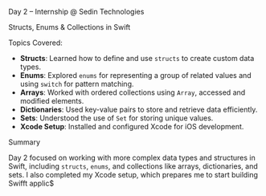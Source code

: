  Day 2 – Internship @ Sedin Technologies
 
 Structs, Enums & Collections in Swift
 
 Topics Covered:

- **Structs**: Learned how to define and use `structs` to create custom data types.
- **Enums**: Explored `enums` for representing a group of related values and using `switch` for pattern matching.
- **Arrays**: Worked with ordered collections using `Array`, accessed and modified elements.
- **Dictionaries**: Used key-value pairs to store and retrieve data efficiently.
- **Sets**: Understood the use of `Set` for storing unique values.
- **Xcode Setup**: Installed and configured Xcode for iOS development.

 Summary

Day 2 focused on working with more complex data types and structures in Swift, including `structs`, `enums`, and collections like arrays, dictionaries, and sets. I also completed my Xcode setup, which prepares me to start building Swifft applic$





